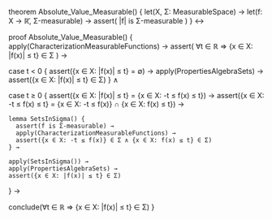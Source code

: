 theorem Absolute_Value_Measurable() {
  let(X, Σ: MeasurableSpace) →
  let(f: X → ℝ̄, Σ-measurable) →
  assert(
    |f| is Σ-measurable
  )
} ↔

proof Absolute_Value_Measurable() {
  apply(CharacterizationMeasurableFunctions) →
  assert(
    ∀t ∈ ℝ ⇒ {x ∈ X: |f(x)| ≤ t} ∈ Σ
  ) →
  
  case t < 0 {
    assert({x ∈ X: |f(x)| ≤ t} = ∅) →
    apply(PropertiesAlgebraSets) →
    assert({x ∈ X: |f(x)| ≤ t} ∈ Σ)
  } ∧
  
  case t ≥ 0 {
    assert({x ∈ X: |f(x)| ≤ t} = {x ∈ X: -t ≤ f(x) ≤ t}) →
    assert({x ∈ X: -t ≤ f(x) ≤ t} = {x ∈ X: -t ≤ f(x)} ∩ {x ∈ X: f(x) ≤ t}) →
    
    lemma SetsInSigma() {
      assert(f is Σ-measurable) →
      apply(CharacterizationMeasurableFunctions) →
      assert({x ∈ X: -t ≤ f(x)} ∈ Σ ∧ {x ∈ X: f(x) ≤ t} ∈ Σ)
    } →
    
    apply(SetsInSigma()) →
    apply(PropertiesAlgebraSets) →
    assert({x ∈ X: |f(x)| ≤ t} ∈ Σ)
  } →
  
  conclude(∀t ∈ ℝ ⇒ {x ∈ X: |f(x)| ≤ t} ∈ Σ)
}